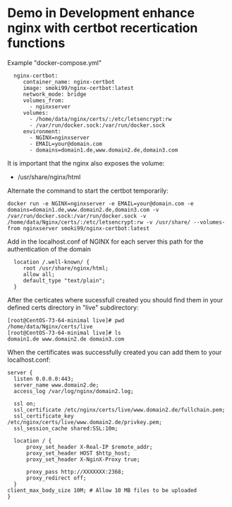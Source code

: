 # Demo in Development enhance nginx with certbot recertication functions

Example "docker-compose.yml"

```
  nginx-certbot:
     container_name: nginx-certbot
     image: smoki99/nginx-certbot:latest
     network_mode: bridge
     volumes_from:
       - nginxserver
     volumes:
       - /home/data/nginx/certs/:/etc/letsencrypt:rw
       - /var/run/docker.sock:/var/run/docker.sock
     environment:
       - NGINX=nginxserver
       - EMAIL=your@domain.com
       - domains=domain1.de,www.domain2.de,domain3.com
```

It is important that the nginx also exposes the volume:

* /usr/share/nginx/html

Alternate the command to start the certbot temporarily:
```
docker run -e NGINX=nginxserver -e EMAIL=your@domain.com -e domains=domain1.de,www.domain2.de,domain3.com -v /var/run/docker.sock:/var/run/docker.sock -v /home/data/Nginx/certs/:/etc/letsencrypt:rw -v /usr/share/ --volumes-from nginxserver smoki99/nginx-certbot:latest

```

Add in the localhost.conf of NGINX for each server this path for the authentication of the domain

```
  location /.well-known/ {
     root /usr/share/nginx/html;
     allow all;
     default_type "text/plain";
  }
```

After the certicates where sucessfull created you should find them in your defined certs directory in "live" subdirectory:

```
[root@CentOS-73-64-minimal live]# pwd
/home/data/Nginx/certs/live
[root@CentOS-73-64-minimal live]# ls
domain1.de www.domain2.de domain3.com
```

When the certificates was successfully created you can add them to your localhost.conf:

```
server {
  listen 0.0.0.0:443;
  server_name www.domain2.de;
  access_log /var/log/nginx/domain2.log;

  ssl on;
  ssl_certificate /etc/nginx/certs/live/www.domain2.de/fullchain.pem;
  ssl_certificate_key /etc/nginx/certs/live/www.domain2.de/privkey.pem;
  ssl_session_cache shared:SSL:10m;

  location / {
      proxy_set_header X-Real-IP $remote_addr;
      proxy_set_header HOST $http_host;
      proxy_set_header X-NginX-Proxy true;

      proxy_pass http://XXXXXXX:2368;
      proxy_redirect off;
  }
client_max_body_size 10M; # Allow 10 MB files to be uploaded
}

```
